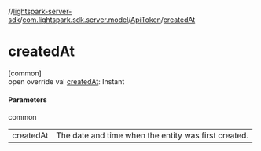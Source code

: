 //[lightspark-server-sdk](../../../index.md)/[com.lightspark.sdk.server.model](../index.md)/[ApiToken](index.md)/[createdAt](created-at.md)

# createdAt

[common]\
open override val [createdAt](created-at.md): Instant

#### Parameters

common

| | |
|---|---|
| createdAt | The date and time when the entity was first created. |
